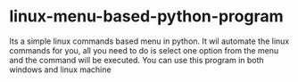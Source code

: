 # linux-menu-based-python-program
Its a simple linux commands based menu in python. It wil automate the linux commands for you, all you need to do is select one option from the menu and the command will be executed. You can use this program in both windows and linux machine
